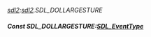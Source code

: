 _[sdl2](../../modules/sdl2/sdl2-module.md):[sdl2](../../modules/sdl2/sdl2-module.md).SDL\_DOLLARGESTURE_
##### Const SDL\_DOLLARGESTURE:[SDL_EventType](../../modules/sdl2/sdl2-sdl_eventtype.md)
